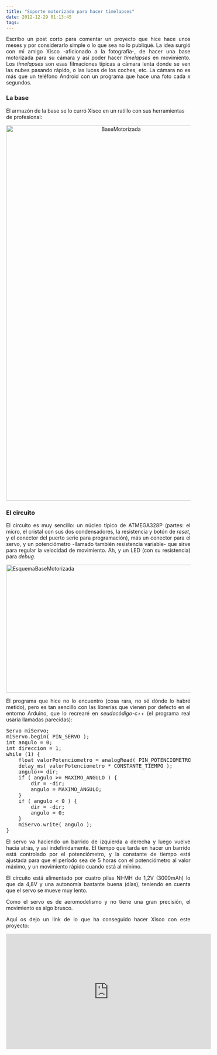 ```yaml
---
title: "Soporte motorizado para hacer timelapses"
date: 2012-12-29 01:13:45
tags: 
---
```

<p style="text-align: justify;">Escribo un post corto para comentar un proyecto que hice hace unos meses y por considerarlo simple o lo que sea no lo publiqué. La idea surgió con mi amigo Xisco -aficionado a la fotografía-, de hacer una base motorizada para su cámara y así poder hacer <em>timelapses</em> en movimiento. Los <em>timelapses</em> son esas filmaciones típicas a cámara lenta donde se ven las nubes pasando rápido, o las luces de los coches, etc. La cámara no es más que un teléfono Android con un programa que hace una foto cada <em>x</em> segundos.</p>

<h3 style="text-align: justify;">La base</h3>
El armazón de la base se lo curró Xisco en un ratillo con sus herramientas de profesional:
<p style="text-align: center;"><a href="http://yombo.org/wp-content/uploads/2012/12/BaseMotorizada.jpg"><img class="aligncenter size-large wp-image-177" alt="BaseMotorizada" src="http://yombo.org/wp-content/uploads/2012/12/BaseMotorizada-613x1024.jpg" width="613" height="1024" /></a></p>

<h3 style="text-align: justify;">El circuito</h3>
<p style="text-align: justify;">El circuito es muy sencillo: un núcleo típico de ATMEGA328P (partes: el micro, el cristal con sus dos condensadores, la resistencia y botón de <em>reset</em>, y el conector del puerto serie para programación), más un conector para el servo, y un potenciómetro -llamado también resistencia variable- que sirve para regular la velocidad de movimiento. Ah, y un LED (con su resistencia) para <em>debug.</em></p>
<p style="text-align: justify;"><a href="http://yombo.org/wp-content/uploads/2012/12/EsquemaBaseMotorizada.png"><img class="aligncenter size-large wp-image-173" alt="EsquemaBaseMotorizada" src="http://yombo.org/wp-content/uploads/2012/12/EsquemaBaseMotorizada-1024x572.png" width="625" height="349" /></a></p>
<p style="text-align: justify;">El programa que hice no lo encuentro (cosa rara, no sé dónde lo habré metido), pero es tan sencillo con las librerías que vienen por defecto en el entorno Arduino, que lo recrearé en <em>seudocódigo-c++</em> (el programa real usaría llamadas parecidas):</p>

<pre>Servo miServo;
miServo.begin( PIN_SERVO );
int angulo = 0;
int direccion = 1;
while (1) {
    float valorPotenciometro = analogRead( PIN_POTENCIOMETRO );
    delay_ms( valorPotenciometro * CONSTANTE_TIEMPO );
    angulo+= dir;
    if ( angulo &gt;= MAXIMO_ANGULO ) {
        dir = -dir;
        angulo = MAXIMO_ANGULO;
    }
    if ( angulo &lt; 0 ) {
        dir = -dir;
        angulo = 0;
    }
    miServo.write( angulo );
}</pre>
<p style="text-align: justify;">El servo va haciendo un barrido de izquierda a derecha y luego vuelve hacia atrás, y así indefinidamente. El tiempo que tarda en hacer un barrido está controlado por el potenciómetro, y la constante de tiempo está ajustada para que el período sea de 5 horas con el potenciómetro al valor máximo, y un movimiento rápido cuando está al mínimo.</p>
<p style="text-align: justify;">El circuito está alimentado por cuatro pilas NI-MH de 1,2V (3000mAh) lo que da 4,8V y una autonomía bastante buena (días), teniendo en cuenta que el servo se mueve muy lento.</p>
<p style="text-align: justify;">Como el servo es de aeromodelismo y no tiene una gran precisión, el movimiento es algo brusco.</p>
<p style="text-align: justify;">Aquí os dejo un link de lo que ha conseguido hacer Xisco con este proyecto:</p>
<iframe width="560" height="315" src="https://www.youtube.com/embed/60TMCAatmts?rel=0" frameborder="0" allowfullscreen></iframe>